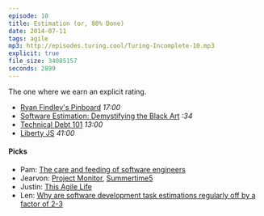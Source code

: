 ```yaml
---
episode: 10
title: Estimation (or, 80% Done)
date: 2014-07-11
tags: agile
mp3: http://episodes.turing.cool/Turing-Incomplete-10.mp3
explicit: true
file_size: 34085157
seconds: 2899
---
```

The one where we earn an explicit rating.

* [Ryan Findley's Pinboard](https://pinboard.in/search/u:neomindryan?query=estimation) *17:00*
* [Software Estimation: Demystifying the Black Art](http://www.amazon.com/Software-Estimation-Demystifying-Developer-Practices/dp/0735605351) *:34*
* [Technical Debt 101](https://medium.com/@joaomilho/festina-lente-e29070811b84) *13:00*
* [Liberty JS](http://libertyjs.com/) *41:00*

#### Picks
* Pam: [The care and feeding of software engineers](http://www.nczonline.net/blog/2012/06/12/the-care-and-feeding-of-software-engineers-or-why-engineers-are-grumpy/)
* Jearvon: [Project Monitor](https://github.com/pivotal/projectmonitor), [Summertime5](http://www.summertime.fm)
* Justin: [This Agile Life](http://thisagilelife.com)
* Len: [Why are software development task estimations regularly off by a factor of 2-3](http://qr.ae/YB6Lj)
